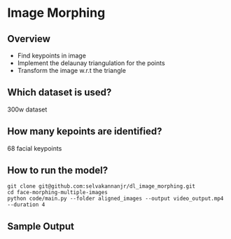 # Image Morphing

## Overview

* Find keypoints in image
* Implement the delaunay triangulation for the points
* Transform the image w.r.t the triangle

## Which dataset is used?
300w dataset

## How many kepoints are identified?
68 facial keypoints

## How to run the model?
```
git clone git@github.com:selvakannanjr/dl_image_morphing.git
cd face-morphing-multiple-images
python code/main.py --folder aligned_images --output video_output.mp4 --duration 4
```

## Sample Output


